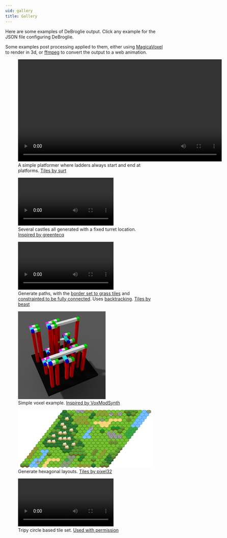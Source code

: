 ```yaml
---
uid: gallery
title: Gallery
---
```

Here are some examples of DeBroglie output. Click any example for the JSON file configuring DeBroglie.

Some examples post processing applied to them, either using <a href="https://ephtracy.github.io/">MagicaVoxel</a> to render in 3d, or <a href="https://www.ffmpeg.org/">ffmpeg</a> to convert the output to a web animation.

<figure>
<a href="https://github.com/BorisTheBrave/DeBroglie/blob/master/samples/platformer/platformer.json">
<video src="../images/platformer.webm" autoplay loop width="640" height="320"
    style="background-color: #55b4ff">
</video>
</a>
<figcaption>A simple platformer where ladders always start and end at platforms. <a href="https://opengameart.org/content/generic-platformer-tiles">Tiles by surt</a></figcaption> 
</figure>

<figure>
<a href="https://github.com/BorisTheBrave/DeBroglie/blob/master/samples/castle/castle.json">
<video src="../images/castle_fixed.webm" autoplay loop>
</a>
</video>
<figcaption>Several castles all generated with a fixed turret location. <a href="https://www.reddit.com/r/proceduralgeneration/comments/9494m1/small_castle_wfc3d/">Inspired by greentecq</a></figcaption>  
</figure>

<figure>
<a href="https://github.com/BorisTheBrave/DeBroglie/blob/master/samples/grass/map.json"><video src="../images/rotation.webm" autoplay loop></video></a>
<figcaption>Generate paths, with the <a href="features.md#border">border set to grass tiles</a> and <a href="features.md#path">constrainted to be fully connected</a>. Uses <a href="features.md#backtracking">backtracking</a>. <a href="https://opengameart.org/content/overworld-grass-biome">Tiles by beast</a></figcaption>
</figure>

<figure>
<a href="../images/columns_out.png"><img src="../images/columns_out.png"/></a>
<figcaption>Simple voxel example. <a href="https://github.com/sylefeb/VoxModSynth">Inspired by VoxModSynth</a></figcaption>
</figure>

<figure>
<a href="../images/hexmini_out.png"><img src="../images/hexmini_out.png"/></a>
<figcaption>Generate hexagonal layouts. <a href="http://opengameart.org/content/pixel-hex-tilesets-enhanced">Tiles by pixel32</a></figcaption>
</figure>

<figure>
<a href="https://github.com/BorisTheBrave/DeBroglie/blob/master/samples/mxgmn/circles.json">
<video src="../images/circles.webm" autoplay loop>
</a>
</video>
<figcaption>Tripy circle based tile set. <a href="https://github.com/mxgmn/WaveFunctionCollapse">Used with permission</a></figcaption>  
</figure>